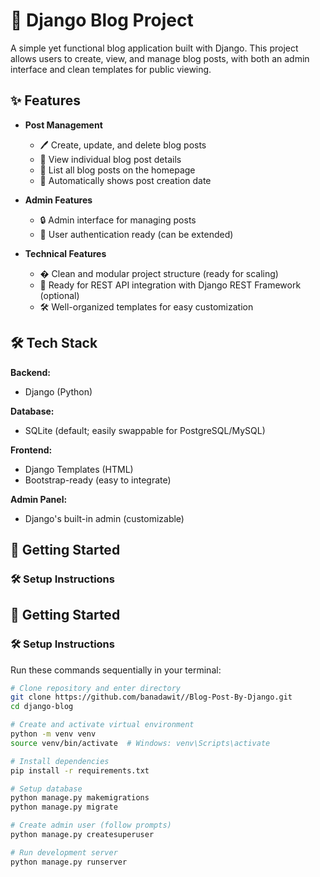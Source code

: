 # 🎯 Django Blog Project

A simple yet functional blog application built with Django. This project allows users to create, view, and manage blog posts, with both an admin interface and clean templates for public viewing.

## ✨ Features

- **Post Management**
  - 🖊️ Create, update, and delete blog posts
  - 📄 View individual blog post details
  - 📃 List all blog posts on the homepage
  - 📆 Automatically shows post creation date

- **Admin Features**
  - 🔒 Admin interface for managing posts
  - 👤 User authentication ready (can be extended)

- **Technical Features**
  - � Clean and modular project structure (ready for scaling)
  - 🧪 Ready for REST API integration with Django REST Framework (optional)
  - 🛠️ Well-organized templates for easy customization

## 🛠️ Tech Stack

**Backend:**  
- Django (Python)

**Database:**  
- SQLite (default; easily swappable for PostgreSQL/MySQL)

**Frontend:**  
- Django Templates (HTML)
- Bootstrap-ready (easy to integrate)

**Admin Panel:**  
- Django's built-in admin (customizable)

## 🚀 Getting Started

### 🛠️ Setup Instructions

## 🚀 Getting Started

### 🛠️ Setup Instructions

Run these commands sequentially in your terminal:

```bash
# Clone repository and enter directory
git clone https://github.com/banadawit//Blog-Post-By-Django.git
cd django-blog

# Create and activate virtual environment
python -m venv venv
source venv/bin/activate  # Windows: venv\Scripts\activate

# Install dependencies
pip install -r requirements.txt

# Setup database
python manage.py makemigrations
python manage.py migrate

# Create admin user (follow prompts)
python manage.py createsuperuser

# Run development server
python manage.py runserver
